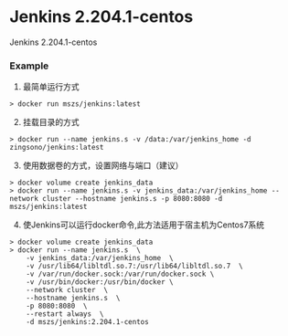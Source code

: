 # Jenkins 2.204.1-centos

Jenkins 2.204.1-centos

### Example

1. 最简单运行方式  
```
> docker run mszs/jenkins:latest
```

2. 挂载目录的方式
```
> docker run --name jenkins.s -v /data:/var/jenkins_home -d zingsono/jenkins:latest
```

3. 使用数据卷的方式，设置网络与端口（建议）
```
> docker volume create jenkins_data
> docker run --name jenkins.s -v jenkins_data:/var/jenkins_home --network cluster --hostname jenkins.s -p 8080:8080 -d mszs/jenkins:latest
```

4. 使Jenkins可以运行docker命令,此方法适用于宿主机为Centos7系统  
```
> docker volume create jenkins_data
> docker run --name jenkins.s  \
    -v jenkins_data:/var/jenkins_home  \
    -v /usr/lib64/libltdl.so.7:/usr/lib64/libltdl.so.7  \
    -v /var/run/docker.sock:/var/run/docker.sock \
    -v /usr/bin/docker:/usr/bin/docker \
    --network cluster  \
    --hostname jenkins.s  \
    -p 8080:8080  \
    --restart always  \
    -d mszs/jenkins:2.204.1-centos

```
